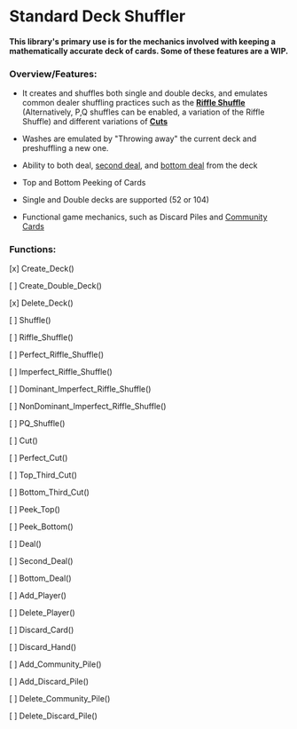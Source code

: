 # Standard Deck Shuffler
#### This library's primary use is for the mechanics involved with keeping a mathematically accurate deck of cards. Some of these features are a WIP.

### Overview/Features:

- It creates and shuffles both single and double decks, and emulates common dealer shuffling practices such as the [**Riffle Shuffle**](https://en.wikipedia.org/wiki/Riffle_shuffle_permutation) (Alternatively, P,Q shuffles can be enabled, a variation of the Riffle Shuffle) and different variations of [**Cuts**](https://en.wikipedia.org/wiki/Cut_(cards))

- Washes are emulated by "Throwing away" the current deck and preshuffling a new one.

- Ability to both deal, [second deal](https://en.wikipedia.org/wiki/Second_dealing), and [bottom deal](https://en.wikipedia.org/wiki/Bottom_dealing) from the deck

- Top and Bottom Peeking of Cards

- Single and Double decks are supported (52 or 104)

- Functional game mechanics, such as Discard Piles and [Community Cards](https://en.wikipedia.org/wiki/Community_card_poker)


### Functions:

[x] Create_Deck()

[ ] Create_Double_Deck()

[x] Delete_Deck()

[ ] Shuffle()

[ ] Riffle_Shuffle()

[ ] Perfect_Riffle_Shuffle()

[ ] Imperfect_Riffle_Shuffle()

[ ] Dominant_Imperfect_Riffle_Shuffle()

[ ] NonDominant_Imperfect_Riffle_Shuffle()

[ ] PQ_Shuffle()

[ ] Cut()

[ ] Perfect_Cut()

[ ] Top_Third_Cut()

[ ] Bottom_Third_Cut()

[ ] Peek_Top()

[ ] Peek_Bottom()

[ ] Deal()

[ ] Second_Deal()

[ ] Bottom_Deal()

[ ] Add_Player()

[ ] Delete_Player()

[ ] Discard_Card()

[ ] Discard_Hand()

[ ] Add_Community_Pile()

[ ] Add_Discard_Pile()

[ ] Delete_Community_Pile()

[ ] Delete_Discard_Pile()

